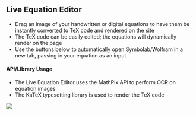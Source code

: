 ## Live Equation Editor
- Drag an image of your handwritten or digital equations to have them be instantly converted to TeX code and rendered on the site
- The TeX code can be easily edited; the equations will dynamically render on the page
- Use the buttons below to automatically open Symbolab/Wolfram in a new tab, passing in your equation as an input

#### API/Library Usage
- The Live Equation Editor uses the MathPix API to perform OCR on equation images
- The KaTeX typesetting library is used to render the TeX code

![](save4.gif)

